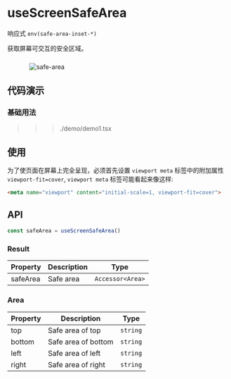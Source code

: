 # useScreenSafeArea

响应式 `env(safe-area-inset-*)`

获取屏幕可交互的安全区域。

<img src="/safe-areas-1.png" alt="safe-area" style="max-width: 80%;display:block;margin:24px auto" />

## 代码演示

### 基础用法

>>> ./demo/demo1.tsx


## 使用

为了使页面在屏幕上完全呈现，必须首先设置 `viewport meta` 标签中的附加属性 `viewport-fit=cover`,
`viewport meta` 标签可能看起来像这样:

```html
<meta name="viewport" content="initial-scale=1, viewport-fit=cover">
```

## API

```ts
const safeArea = useScreenSafeArea()
```

### Result

| Property | Description     | Type             |
| -------- | --------------- | ---------------- |
| safeArea | Safe area       | `Accessor<Area>` |

### Area

| Property | Description         | Type             |
| -------- | ------------------- | ---------------- |
| top      | Safe area of top    | `string`         |
| bottom   | Safe area of bottom | `string`         |
| left     | Safe area of left   | `string`         |
| right    | Safe area of right  | `string`         |
